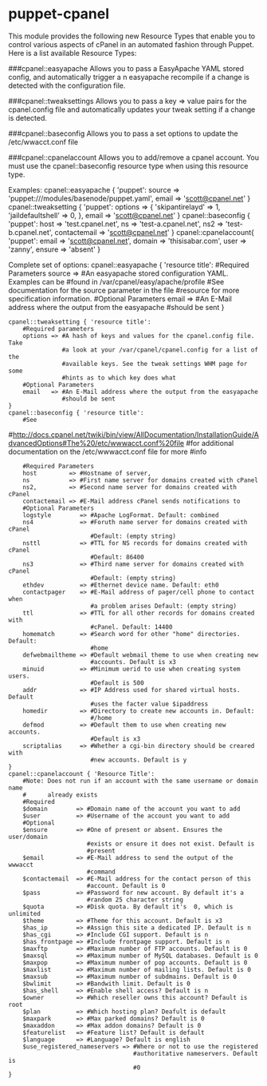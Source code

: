 puppet-cpanel
=============

This module provides the following new Resource Types that enable you to
control various aspects of cPanel in an automated fashion through Puppet.
Here is a list available Resource Types:

###cpanel::easyapache
Allows you to pass a EasyApache YAML stored config, and automatically trigger a
n easyapache recompile if a change is detected with the configuration file.

###cpanel::tweaksettings
Allows you to pass a key => value pairs for the cpanel.config file and
automatically updates your tweak setting if a change is detected.

###cpanel::baseconfig
Allows you to pass a set options to update the /etc/wwacct.conf file

###cpanel::cpanelaccount
Allows you to add/remove a cpanel account. You must use the cpanel::baseconfig
resource type when using this resource type.

Examples:
    cpanel::easyapache { 'puppet':
        source => 'puppet:///modules/basenode/puppet.yaml',
        email  => 'scott@cpanel.net'
    }
    cpanel::tweaksetting { 'puppet':
        options => {
                     'skipantirelayd'   => 1,
                     'jaildefaultshell' => 0,
                   },
        email   => 'scott@cpanel.net'
    }
    cpanel::baseconfig { 'puppet':
        host         => 'test.cpanel.net',
        ns           => 'test-a.cpanel.net',
        ns2          => 'test-b.cpanel.net',
        contactemail => 'scott@cpanel.net'
    }
    cpanel::cpanelaccount{ 'puppet':
        email       => 'scott@cpanel.net',
        domain      => 'thisisabar.com',
        user        => 'zanny',
        ensure      => 'absent'
    }

Complete set of options:
    cpanel::easyapache { 'resource title':
        #Required Parameters
        source => #An easyapache stored configuration YAML. Examples can be
                  #found in /var/cpanel/easy/apache/profile
                  #See documentation for the source parameter in the file
                  #resource for more specification information.
        #Optional Parameters
        email  => #An E-Mail address where the output from the easyapache
                  #should be sent
    } 

    cpanel::tweaksetting { 'resource title':
        #Required parameters
        options => #A hash of keys and values for the cpanel.config file. Take
                   #a look at your /var/cpanel/cpanel.config for a list of the
                   #available keys. See the tweak settings WHM page for some
                   #hints as to which key does what
        #Optional Parameters
        email   => #An E-Mail address where the output from the easyapache
                   #should be sent
    }
    cpanel::baseconfig { 'resource title':
        #See
#http://docs.cpanel.net/twiki/bin/view/AllDocumentation/InstallationGuide/AdvancedOptions#The%20/etc/wwwacct.conf%20file
        #for additional documentation on the /etc/wwwacct.conf file for more
        #info

        #Required Parameters
        host         => #Hostname of server,
        ns           => #First name server for domains created with cPanel
        ns2,         => #Second name server for domains created with cPanel
        contactemail => #E-Mail address cPanel sends notifications to
        #Optional Parameters
        logstyle        => #Apache LogFormat. Default: combined
        ns4             => #Foruth name server for domains created with cPanel
                           #Default: (empty string)
        nsttl           => #TTL for NS records for domains created with cPanel
                           #Default: 86400
        ns3             => #Third name server for domains created with cPanel
                           #Default: (empty string)
        ethdev          => #Ethernet device name. Default: eth0
        contactpager    => #E-Mail address of pager/cell phone to contact when
                           #a problem arises Default: (empty string)
        ttl             => #TTL for all other records for domains created with
                           #cPanel. Default: 14400
        homematch       => #Search word for other "home" directories. Default:
                           #home
        defwebmailtheme => #Default webmail theme to use when creating new
                           #accounts. Default is x3
        minuid          => #Minimum uerid to use when creating system users.
                           #Default is 500
        addr            => #IP Address used for shared virtual hosts. Default
                           #uses the facter value $ipaddress
        homedir         => #Directory to create new accounts in. Default:
                           #/home
        defmod          => #Default them to use when creating new accounts.
                           #Default is x3
        scriptalias     => #Whether a cgi-bin directory should be creared with
                           #new accounts. Default is y
    }
    cpanel::cpanelaccount { 'Resource Title':
        #Note: Does not run if an account with the same username or domain name
        #      already exists
        #Required
        $domain        => #Domain name of the account you want to add
        $user          => #Username of the account you want to add
        #Optional
        $ensure        => #One of present or absent. Ensures the user/domain
                          #exists or ensure it does not exist. Default is
                          #present
        $email         => #E-Mail address to send the output of the wwwacct
                          #command
        $contactemail  => #E-Mail address for the contact person of this
                          #account. Default is 0
        $pass          => #Password for new account. By default it's a
                          #random 25 character string
        $quota         => #Disk quota. By default it's  0, which is unlimited
        $theme         => #Theme for this account. Default is x3
        $has_ip        => #Assign this site a dedicated IP. Default is n
        $has_cgi       => #Include CGI support. Default is n
        $has_frontpage => #Include frontpage support. Default is n
        $maxftp        => #Maximum number of FTP accounts. Default is 0
        $maxsql        => #Maximum number of MySQL databases. Default is 0
        $maxpop        => #Maximum number of pop accounts. Default is 0
        $maxlist       => #Maximum number of mailing lists. Default is 0
        $maxsub        => #Maximum number of subdmains. Default is 0
        $bwlimit       => #Bandwith limit. Default is 0
        $has_shell     => #Enable shell access? Default is n
        $owner         => #Which reseller owns this account? Default is root
        $plan          => #Which hosting plan? Deafult is default
        $maxpark       => #Max parked domains? Default is 0
        $maxaddon      => #Max addon domains? Default is 0
        $featurelist   => #Feature list? Default is default
        $language      => #Language? Default is english
        $use_registered_nameservers => #Where or not to use the registered 
                                       #authoritative nameservers. Default is
                                       #0
    }

